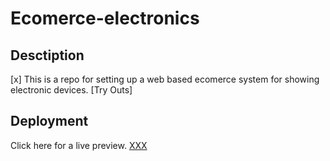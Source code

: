 # Ecomerce-electronics

## Desctiption

[x] This is a repo for setting up a web based ecomerce system for showing electronic devices. [Try Outs]

## Deployment

Click here for a live preview. [XXX](https://yordinia.github.io/ecomerce-electronics.github.io/)
